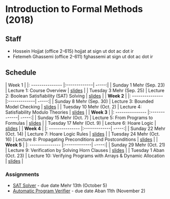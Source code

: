 ---
---
&#8291;
# Introduction to Formal Methods (2018)

## Staff
  - Hossein Hojjat  (office 2-615) hojjat at sign ut dot ac dot ir
  - Fetemeh Ghassemi (office 2-611) fghassemi at sign ut dot ac dot ir

## Schedule

|  Week 1 |
|: --------------- |:-------------| -----:|
| Sunday  1 Mehr  (Sep. 23)   | Lecture 1: Course Overview | [slides](https://ifm97.github.io/lectures/ifm-lect1.pdf) |
| Tuesday 3 Mehr   (Sep. 25)    | Lecture 2: Boolean Satisfiability (SAT) Solving | [slides](https://ifm97.github.io/lectures/ifm-lect2.pdf) |
|  **Week 2** |
|: --------------- |:-------------| -----:|
| Sunday  8 Mehr  (Sep. 30)   | Lecture 3: Bounded Model Checking | [slides](https://ifm97.github.io/lectures/ifm-lect3.pdf) |
| Tuesday 10 Mehr   (Oct. 2)   | Lecture 4: Satisfiability Modulo Theories | [slides](https://ifm97.github.io/lectures/ifm-lect4.pdf) |
|  **Week 3** |
|: --------------- |:-------------| -----:|
| Sunday  15 Mehr  (Oct. 7)   | Lecture 5: From Programs to Formulas | [slides](https://ifm97.github.io/lectures/ifm-lect5.pdf) |
| Tuesday 17 Mehr  (Oct. 9)   | Lecture 6: Hoare Logic | [slides](https://ifm97.github.io/lectures/ifm-lect6.pdf) |
|  **Week 4** |
|: --------------- |:-------------| -----:|
| Sunday  22 Mehr  (Oct. 14)   | Lecture 7: Hoare Logic Rules | [slides](https://ifm97.github.io/lectures/ifm-lect7.pdf) |
| Tuesday 24 Mehr  (Oct. 16)   | Lecture 8: Propagating Preconditions and Postconditions | [slides](https://ifm97.github.io/lectures/ifm-lect8.pdf) |
|  **Week 5** |
|: --------------- |:-------------| -----:|
| Sunday  29 Mehr  (Oct. 21)   | Lecture 9: Verification by Solving Horn Clauses | [slides](https://ifm97.github.io/lectures/ifm-lect9.pdf) |
| Tuesday  1 Aban  (Oct. 23)   | Lecture 10: Verifying Programs with Arrays & Dynamic Allocation | [slides](https://ifm97.github.io/lectures/ifm-lect10.pdf) |

### Assignments

- [SAT Solver](https://ifm97.github.io/assignments/SAT-solver.pdf) - due date Mehr 13th (October 5)
- [Automatic Program Verifier](https://ifm97.github.io/assignments/Verifier.pdf) - due date Aban 11th (November 2)
